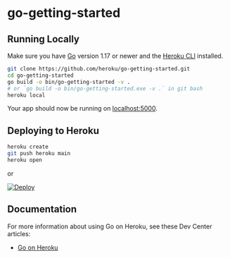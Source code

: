 
# go-getting-started

## Running Locally

Make sure you have [Go](http://golang.org/doc/install) version 1.17 or newer and the [Heroku CLI](https://devcenter.heroku.com/articles/heroku-cli) installed.

```sh
git clone https://github.com/heroku/go-getting-started.git
cd go-getting-started
go build -o bin/go-getting-started -v .
# or `go build -o bin/go-getting-started.exe -v .` in git bash
heroku local
```

Your app should now be running on [localhost:5000](http://localhost:5000/).

## Deploying to Heroku

```sh
heroku create
git push heroku main
heroku open
```

or

[![Deploy](https://www.herokucdn.com/deploy/button.png)](https://heroku.com/deploy)


## Documentation

For more information about using Go on Heroku, see these Dev Center articles:

- [Go on Heroku](https://devcenter.heroku.com/categories/go)
